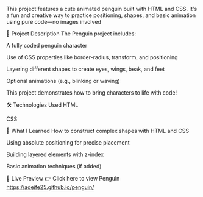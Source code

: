 This project features a cute animated penguin built with HTML and CSS. It's a fun and creative way to practice positioning, shapes, and basic animation using pure code—no images involved

📄 Project Description
The Penguin project includes:

A fully coded penguin character

Use of CSS properties like border-radius, transform, and positioning

Layering different shapes to create eyes, wings, beak, and feet

Optional animations (e.g., blinking or waving)

This project demonstrates how to bring characters to life with code!

🛠️ Technologies Used
HTML

CSS

🌱 What I Learned
How to construct complex shapes with HTML and CSS

Using absolute positioning for precise placement

Building layered elements with z-index

Basic animation techniques (if added)

🚀 Live Preview
👉 Click here to view Penguin
https://adeife25.github.io/penguin/
